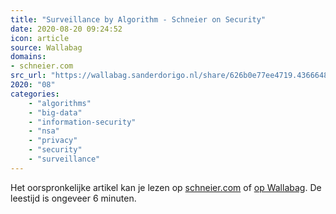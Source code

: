 ```yaml
---
title: "Surveillance by Algorithm - Schneier on Security"
date: 2020-08-20 09:24:52
icon: article
source: Wallabag
domains:
- schneier.com
src_url: "https://wallabag.sanderdorigo.nl/share/626b0e77ee4719.43666489"
2020: "08"
categories:
    - "algorithms"
    - "big-data"
    - "information-security"
    - "nsa"
    - "privacy"
    - "security"
    - "surveillance"
---
```

Het oorspronkelijke artikel kan je lezen op [schneier.com](https://www.schneier.com/blog/archives/2014/03/surveillance_by.html) of [op Wallabag](https://wallabag.sanderdorigo.nl/share/626b0e77ee4719.43666489). De leestijd is ongeveer 6 minuten.